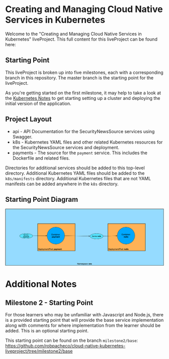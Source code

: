 # Creating and Managing Cloud Native Services in Kubernetes

Welcome to the "Creating and Managing Cloud Native Services in Kubernetes" liveProject. This full content for this liveProject can be found here: <fill in URL here>

## Starting Point

This liveProject is broken up into five milestones, each with a corresponding branch in this repository. The master branch is the starting point for the liveProject.

As you're getting started on the first milestone, it may help to take a look at the [Kubernetes Notes](notes/KUBERNETES.md) to get starting setting up a cluster and deploying
the initial version of the application.

## Project Layout

* api - API Documentation for the SecurityNewsSource services using Swagger.
* k8s - Kubernetes YAML files and other related Kubernetes resources for the SecurityNewsSource services and deployment.
* payments - The source for the `payment` service. This includes the Dockerfile and related files.

Directories for additional services should be added to this top-level directory. Additional Kubernetes YAML files should
be added to the `k8s/manifests` directory. Additional Kubernetes files that are not YAML manifests can be added anywhere
in the `k8s` directory.

## Starting Point Diagram

![Starting Point](diagrams/Milestone1-Start.png)

# Additional Notes 

## Milestone 2 - Starting Point

For those learners who may be unfamiliar with Javascript and Node.js, there is a provided starting point that will provide the base service implementation along with comments for where implementation from the learner should be added. This is an optional starting point.

This starting point can be found on the branch `milestone2/base`: https://github.com/robpacheco/cloud-native-kubernetes-liveproject/tree/milestone2/base


